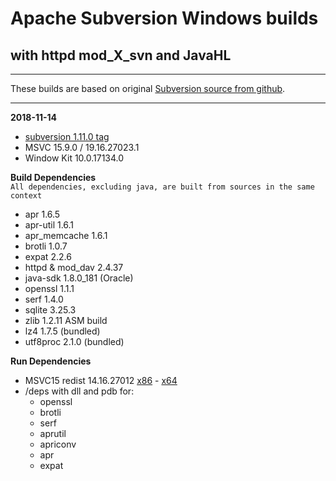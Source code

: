 # Apache Subversion Windows builds #
## with httpd mod_X_svn and JavaHL ##

----
These builds are based on original [Subversion source from github](https://github.com/apache/subversion).

----
**2018-11-14**

- [subversion 1.11.0 tag](https://github.com/apache/subversion/tree/1.11.0)
- MSVC 15.9.0 / 19.16.27023.1
- Window Kit 10.0.17134.0

**Build Dependencies**  
 ``All dependencies, excluding java, are built from sources in the same context``

 - apr 1.6.5
 - apr-util 1.6.1
 - apr_memcache 1.6.1
 - brotli 1.0.7
 - expat 2.2.6
 - httpd & mod_dav 2.4.37
 - java-sdk 1.8.0_181 (Oracle)
 - openssl 1.1.1
 - serf 1.4.0
 - sqlite 3.25.3
 - zlib 1.2.11 ASM build
 - lz4 1.7.5 (bundled)
 - utf8proc 2.1.0 (bundled)

**Run Dependencies**

- MSVC15 redist 14.16.27012 [x86](https://aka.ms/vs/15/release/VC_redist.x86.exe) - [x64](https://aka.ms/vs/15/release/VC_redist.x64.exe)
- /deps with dll and pdb for:
  - openssl
  - brotli
  - serf
  - aprutil
  - apriconv
  - apr
  - expat